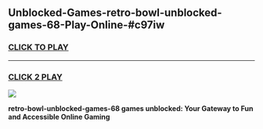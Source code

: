 
## Unblocked-Games-retro-bowl-unblocked-games-68-Play-Online-#c97iw
<h3>
<a href="https://premium.freeplayer.one?title=retro-bowl-unblocked-games-68&ref=27F">CLICK TO PLAY</a></h3>
<hr>

<h3>
<a href="https://premium.freeplayer.one?title=retro-bowl-unblocked-games-68&ref=27F">CLICK 2 PLAY</a>
  
</h3>

<a href="https://premium.freeplayer.one?title=retro-bowl-unblocked-games-68&ref=27F"><img src="https://clearcache.store/games.png"></a>


**retro-bowl-unblocked-games-68 games unblocked: Your Gateway to Fun and Accessible Online Gaming**
